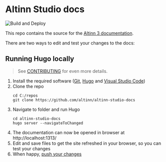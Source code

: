 # Altinn Studio docs

![Build and Deploy](https://github.com/Altinn/altinn-studio-docs/actions/workflows/hugo.yml/badge.svg)

This repo contains the source for the [Altinn 3 documentation](https://docs.altinn.studio/).

There are two ways to edit and test your changes to the docs:

## Running Hugo locally

> See [CONTRIBUTING](./CONTRIBUTING.md) for even more details.

1. Install the required software ([Git](https://git-scm.com/downloads), [Hugo](https://gohugo.io/installation/) and [Visual Studio Code](https://code.visualstudio.com/))
2. Clone the repo
   ```shell
   cd C:/repos
   git clone https://github.com/altinn/altinn-studio-docs
   ```
3. Navigate to folder and run Hugo
   ```shell
   cd altinn-studio-docs
   hugo server --navigateToChanged
   ```
4. The documentation can now be opened in browser at http://localhost:1313/
5. Edit and save files to get the site refreshed in your browser, so you can test your changes
6. When happy, [push your changes](https://github.com/Altinn/altinn-studio-docs/blob/master/CONTRIBUTING.md#push-your-changes-to-github)

